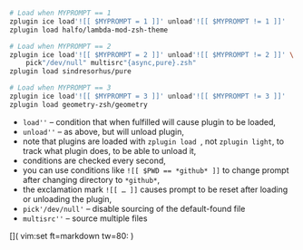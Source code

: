 ```zsh
# Load when MYPROMPT == 1
zplugin ice load'![[ $MYPROMPT = 1 ]]' unload'![[ $MYPROMPT != 1 ]]'
zplugin load halfo/lambda-mod-zsh-theme

# Load when MYPROMPT == 2
zplugin ice load'![[ $MYPROMPT = 2 ]]' unload'![[ $MYPROMPT != 2 ]]' \
    pick"/dev/null" multisrc"{async,pure}.zsh"
zplugin load sindresorhus/pure

# Load when MYPROMPT == 3
zplugin ice load'![[ $MYPROMPT = 3 ]]' unload'![[ $MYPROMPT != 3 ]]'
zplugin load geometry-zsh/geometry
```

 - `load''` – condition that when fulfilled will cause plugin to be loaded,
 - `unload''` – as above, but will unload plugin,
 - note that plugins are loaded with <code>zplugin load </code>, not `zplugin light`, to track what plugin does, to be able to unload it,
 - conditions are checked every second,
 - you can use conditions like `![[ $PWD == *github* ]]` to change prompt after changing directory to `*github*`,
 - the exclamation mark `![[ … ]]` causes prompt to be reset after loading or unloading the plugin,
 - `pick'/dev/null'` – disable sourcing of the default-found file
 - `multisrc''` – source multiple files

[]( vim:set ft=markdown tw=80: )
